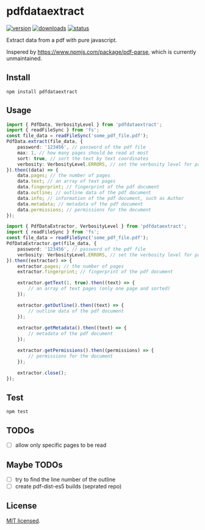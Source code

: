 # pdfdataextract

[![version](https://img.shields.io/npm/v/pdfdataextract.svg)](https://www.npmjs.org/package/pdfdataextract)
[![downloads](https://img.shields.io/npm/dt/pdfdataextract.svg)](https://www.npmjs.org/package/pdfdataextract)
[![status](https://github.com/lublak/pdfdataextract/actions/workflows/node.js.yml/badge.svg)](https://github.com/lublak/pdfdataextract/actions/workflows/node.js.yml)

Extract data from a pdf with pure javascript.

Inspered by https://www.npmjs.com/package/pdf-parse, which is currently unmaintained.

## Install

`npm install pdfdataextract`

## Usage

```ts
import { PdfData, VerbosityLevel } from 'pdfdataextract';
import { readFileSync } from 'fs';
const file_data = readFileSync('some_pdf_file.pdf');
PdfData.extract(file_data, {
	password: '123456', // password of the pdf file
	max: 1, // how many pages should be read at most
	sort: true, // sort the text by text coordinates
	verbosity: VerbosityLevel.ERRORS, // set the verbosity level for parsing
}).then((data) => {
	data.pages; // the number of pages
	data.text; // an array of text pages
	data.fingerprint; // fingerprint of the pdf document
	data.outline; // outline data of the pdf document
	data.info; // information of the pdf document, such as Author
	data.metadata; // metadata of the pdf document
	data.permissions; // permissions for the document
});
```

```ts
import { PdfDataExtractor, VerbosityLevel } from 'pdfdataextract';
import { readFileSync } from 'fs';
const file_data = readFileSync('some_pdf_file.pdf');
PdfDataExtractor.get(file_data, {
	password: '123456', // password of the pdf file
	verbosity: VerbosityLevel.ERRORS, // set the verbosity level for parsing
}).then((extractor) => {
	extractor.pages; // the number of pages
	extractor.fingerprint; // fingerprint of the pdf document

	extractor.getText(1, true).then((text) => {
		// an array of text pages (only one page and sorted)
	});

	extractor.getOutline().then((text) => {
		// outline data of the pdf document
	});
	
	extractor.getMetadata().then((text) => {
		// metadata of the pdf document
	});

	extractor.getPermissions().then((permissions) => {
		// permissions for the document
	});

	extractor.close();
});
```

## Test

`npm test`

## TODOs

- [ ] allow only specific pages to be read

## Maybe TODOs

- [ ] try to find the line number of the outline
- [ ] create pdf-dist-es5 builds (seprated repo)

## License

[MIT licensed](/LICENSE).
